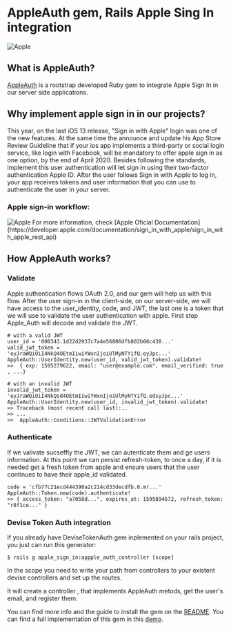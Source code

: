 # AppleAuth gem, Rails Apple Sing In integration

<img src="images/apple_auth.png" alt="Apple" />

## What is AppleAuth?

[AppleAuth](https://rubygems.org/gems/apple_auth) is a rootstrap developed Ruby gem to integrate Apple Sign In in our server side applications. 

## Why implement apple sign in in our projects?

This year, on the last iOS 13 release, "Sign in with Apple" login was one of the new features. At the same time the announce and update his App Store Review Guideline that if your ios app implements a third-party or social login service, like login with Facebook, will be mandatory to offer apple sign in as one option, by the end of April 2020.  Besides following the standards, implement this user authentication will let sign in using their two-factor authentication Apple ID. After the user follows Sign in with Apple to log in, your app receives tokens and user information that you can use to authenticate the user in your server.

### Apple sign-in workflow:
<img src="images/apple_sign_in_flow" alt="Apple" />
For more information, check [Apple Oficial Documentation](https://developer.apple.com/documentation/sign_in_with_apple/sign_in_with_apple_rest_api)

## How AppleAuth works?

### Validate
Apple authentication flows OAuth 2.0, and our gem will help us with this flow. After the user sign-in in the client-side, on our server-side, we will have access to the user_identity, code, and JWT, the last one is a token that we will use to validate the user authentication with apple. First step Apple_Auth will decode and validate the JWT.

```
# with a valid JWT
user_id = '000343.1d22d2937c7a4e56806dfb802b06c430...'
valid_jwt_token = 'eyJraWQiOiI4NkQ4OEtmIiwiYWxnIjoiUlMyNTYifQ.eyJpc...'
AppleAuth::UserIdentity.new(user_id, valid_jwt_token).validate!
>>  { exp: 1595279622, email: "user@example.com", email_verified: true , ...}

# with an invalid JWT
invalid_jwt_token = 'eyJraWQiOiI4NkQsd4OEtmIiwiYWxnIjoiUlMyNTYifQ.edsyJpc...'
AppleAuth::UserIdentity.new(user_id, invalid_jwt_token).validate!
>> Traceback (most recent call last):..
>> ...
>>  AppleAuth::Conditions::JWTValidationError
```

### Authenticate
If we valivate sucseffly the JWT, we can autenticate them and ge users information. At this point we can persist refresh-token, to once a day, if it is needed get a fresh token from apple and ensure users that the user continues to have their apple_id validated.
```
code = 'cfb77c21ecd444390a2c214cd33decdfb.0.mr...'
AppleAuth::Token.new(code).authenticate!
>> { access_token: "a7058d...", expires_at: 1595894672, refresh_token: "r8f1ce..." }
```

### Devise Token Auth integration
If you already have DeviseTokenAuth gem inplemented on your rails project, you just can run this generator:

```
$ rails g apple_sign_in:appple_auth_controller [scope]
```
In the scope you need to write your path from controllers to your existent devise controllers and set up the routes.

It will create a controller , that implements AppleAuth metods, get the user's email, and register them.

You can find more info and the guide to install the gem on the [README](https://github.com/rootstrap/apple-sign-in-rails).
You can find a full implementation of this gem in this [demo](https://github.com/rootstrap/apple-sign-in-rails).

